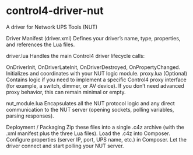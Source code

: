 # control4-driver-nut
A driver for Network UPS Tools (NUT)

Driver Manifest (driver.xml)
Defines your driver’s name, type, properties, and references the Lua files.

driver.lua
Handles the main Control4 driver lifecycle calls:

OnDriverInit, OnDriverLateInit, OnDriverDestroyed, OnPropertyChanged.
Initializes and coordinates with your NUT logic module.
proxy.lua
(Optional) Contains logic if you need to implement a specific Control4 proxy interface (for example, a switch, dimmer, or AV device). If you don’t need advanced proxy behavior, this can remain minimal or empty.

nut_module.lua
Encapsulates all the NUT protocol logic and any direct communication to the NUT server (opening sockets, polling variables, parsing responses).

Deployment / Packaging
Zip these files into a single .c4z archive (with the .xml manifest plus the three Lua files).
Load the .c4z into Composer.
Configure properties (server IP, port, UPS name, etc.) in Composer.
Let the driver connect and start polling your NUT server.
